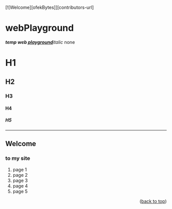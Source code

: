 <a name="topage"></a>
[![Welcome][ofekBytes]][contributors-url]
# webPlayground
<i><b>temp web <u>playground</u></b>italic</i> none 
<h1>H1</h1>
<h2>H2</h2>
<h3>H3</h3>
<h4>H4</h4>
<h5>H5</h5>
<hr/>
<h2>Welcome</h2>
<h3>to my site</h3>
<div>
<ol>
<li>page 1</li>
<li>page 2</li>
<li>page 3</li>
<li>page 4</li>
<li>page 5</li>
</ol>
</div>

<p align="right">(<a href="#topage">back to top</a>)</p>



